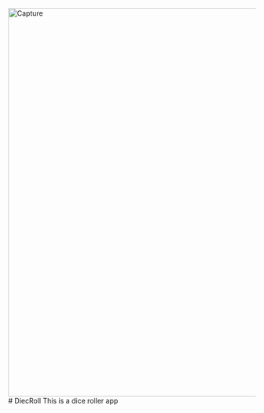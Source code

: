 <img width="790" alt="Capture" src="https://user-images.githubusercontent.com/51754800/131025622-2606d8f7-9c3b-4649-bada-349a0244e4a1.PNG">
# DiecRoll
This is a dice roller app
